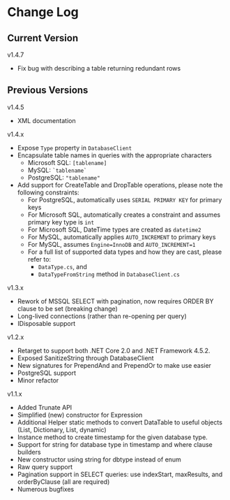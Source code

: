 # Change Log

## Current Version

v1.4.7

- Fix bug with describing a table returning redundant rows

## Previous Versions

v1.4.5

- XML documentation

v1.4.x

- Expose ```Type``` property in ```DatabaseClient```
- Encapsulate table names in queries with the appropriate characters
  - Microsoft SQL: ``` [tablename] ```
  - MySQL: ``` `tablename` ```
  - PostgreSQL: ``` "tablename" ```
- Add support for CreateTable and DropTable operations, please note the following constraints:
  - For PostgreSQL, automatically uses ```SERIAL PRIMARY KEY``` for primary keys
  - For Microsoft SQL, automatically creates a constraint and assumes primary key type is ```int```
  - For Microsoft SQL, DateTime types are created as ```datetime2```
  - For MySQL, automatically applies ```AUTO_INCREMENT``` to primary keys
  - For MySQL, assumes ```Engine=InnoDB``` and ```AUTO_INCREMENT=1```
  - For a full list of supported data types and how they are cast, please refer to:
    - ```DataType.cs```, and 
    - ```DataTypeFromString``` method in ```DatabaseClient.cs```

v1.3.x

- Rework of MSSQL SELECT with pagination, now requires ORDER BY clause to be set (breaking change)
- Long-lived connections (rather than re-opening per query)
- IDisposable support

v1.2.x

- Retarget to support both .NET Core 2.0 and .NET Framework 4.5.2.
- Exposed SanitizeString through DatabaseClient
- New signatures for PrependAnd and PrependOr to make use easier
- PostgreSQL support
- Minor refactor

v1.1.x

- Added Trunate API
- Simplified (new) constructor for Expression
- Additional Helper static methods to convert DataTable to useful objects (List<Dictionary>, Dictionary, List<dynamic>, dynamic)
- Instance method to create timestamp for the given database type.
- Support for string for database type in timestamp and where clause builders
- New constructor using string for dbtype instead of enum
- Raw query support
- Pagination support in SELECT queries: use indexStart, maxResults, and orderByClause (all are required)
- Numerous bugfixes
